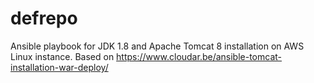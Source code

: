 # defrepo
Ansible playbook for JDK 1.8 and Apache Tomcat 8 installation on AWS Linux instance.
Based on https://www.cloudar.be/ansible-tomcat-installation-war-deploy/


